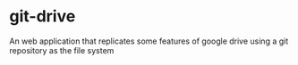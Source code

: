 # git-drive
An web application that replicates some features of google drive using a git repository as the file system